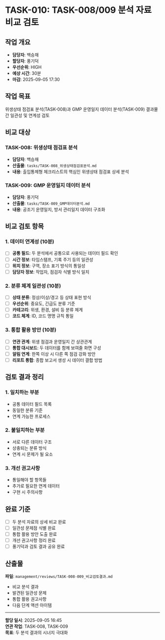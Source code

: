 # TASK-010: TASK-008/009 분석 자료 비교 검토

## 작업 개요
- **담당자**: 백승재
- **할당자**: 풍기덕
- **우선순위**: HIGH
- **예상 시간**: 30분
- **마감**: 2025-09-05 17:30

## 작업 목표
위생상태 점검표 분석(TASK-008)과 GMP 운영일지 데이터 분석(TASK-009) 결과물 간 일관성 및 연계성 검토

## 비교 대상

### TASK-008: 위생상태 점검표 분석
- **담당자**: 백승재
- **산출물**: `tasks/TASK-008_위생상태점검표분석.md`
- **내용**: 출입통제형 체크리스트의 핵심인 위생상태 점검표 상세 분석

### TASK-009: GMP 운영일지 데이터 분석  
- **담당자**: 풍기덕
- **산출물**: `tasks/TASK-009_GMP데이터분석.md`
- **내용**: 공조기 운영일지, 방서 관리일지 데이터 구조화

## 비교 검토 항목

### 1. 데이터 연계성 (10분)
- [ ] **공통 필드**: 두 분석에서 공통으로 사용되는 데이터 필드 확인
- [ ] **시간 정보**: 타임스탬프, 기록 주기 등의 일관성
- [ ] **위치 정보**: 구역, 장소 표기 방식의 통일성
- [ ] **담당자 정보**: 작업자, 점검자 식별 방식 일치

### 2. 분류 체계 일관성 (10분)
- [ ] **상태 분류**: 정상/이상/경고 등 상태 표현 방식
- [ ] **우선순위**: 중요도, 긴급도 분류 기준
- [ ] **카테고리**: 위생, 환경, 설비 등 분류 체계
- [ ] **코드 체계**: ID, 코드 명명 규칙 통일

### 3. 통합 활용 방안 (10분)
- [ ] **연관 관계**: 위생 점검과 운영일지 간 상관관계
- [ ] **통합 대시보드**: 두 데이터를 함께 보여줄 화면 구성
- [ ] **알림 연계**: 한쪽 이상 시 다른 쪽 점검 강화 방안
- [ ] **리포트 통합**: 종합 보고서 생성 시 데이터 결합 방법

## 검토 결과 정리

### 1. 일치하는 부분
- 공통 데이터 필드 목록
- 동일한 분류 기준
- 연계 가능한 프로세스

### 2. 불일치하는 부분  
- 서로 다른 데이터 구조
- 상충되는 분류 방식
- 연계 시 문제가 될 요소

### 3. 개선 권고사항
- 통일해야 할 항목들
- 추가로 필요한 연계 데이터
- 구현 시 주의사항

## 완료 기준
- [ ] 두 분석 자료의 상세 비교 완료
- [ ] 일관성 문제점 식별 완료
- [ ] 통합 활용 방안 도출 완료
- [ ] 개선 권고사항 정리 완료
- [ ] 풍기덕과 검토 결과 공유 완료

## 산출물
**파일**: `management/reviews/TASK-008-009_비교검토결과.md`
- 비교 분석 결과
- 발견된 일관성 문제
- 통합 활용 권고사항
- 다음 단계 액션 아이템

---
**할당 일시**: 2025-09-05 16:45  
**연관 작업**: TASK-008, TASK-009  
**목표**: 두 분석 결과의 시너지 극대화
